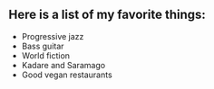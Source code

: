 ## Here is a list of my favorite things:
- Progressive jazz
- Bass guitar
- World fiction
- Kadare and Saramago
- Good vegan restaurants
